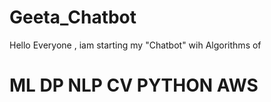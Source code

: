 # Geeta_Chatbot

  Hello Everyone , iam starting my "Chatbot" wih Algorithms of 
 # ML DP NLP CV PYTHON AWS    
